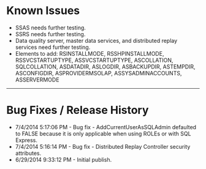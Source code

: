# Known Issues #
- SSAS needs further testing.
- SSRS needs further testing.
- Data quality server, master data services, and distributed replay services need further testing.
- Elements to add: RSINSTALLMODE, RSSHPINSTALLMODE,  RSSVCSTARTUPTYPE, ASSVCSTARTUPTYPE, ASCOLLATION, SQLCOLLATION, ASDATADIR, ASLOGDIR, ASBACKUPDIR, ASTEMPDIR, ASCONFIGDIR, ASPROVIDERMSOLAP, ASSYSADMINACCOUNTS, ASSERVERMODE

----------
# Bug Fixes / Release History #

- 7/4/2014 5:17:06 PM - Bug fix - AddCurrentUserAsSQLAdmin defaulted to FALSE because it is only applicable when using ROLEs or with SQL Express.
- 7/4/2014 5:16:14 PM - Bug fix - Distributed Replay Controller security attributes.
- 6/29/2014 9:33:12 PM - Initial publish.